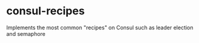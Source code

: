 # consul-recipes
Implements the most common "recipes" on Consul such as leader election and semaphore
